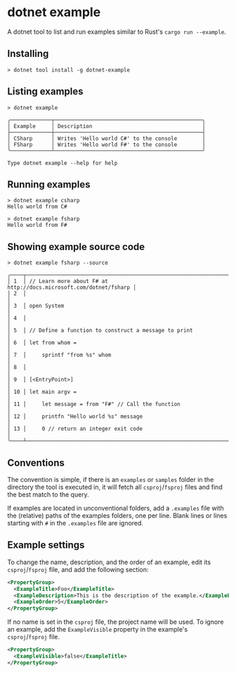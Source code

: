 # dotnet example

A dotnet tool to list and run examples similar to Rust's `cargo run --example`.

## Installing

```
> dotnet tool install -g dotnet-example
```

## Listing examples

```
> dotnet example

╭─────────────┬───────────────────────────────────────────────╮
│ Example     │ Description                                   │
├─────────────┼───────────────────────────────────────────────┤
│ CSharp      │ Writes 'Hello world C#' to the console        │
│ FSharp      │ Writes 'Hello world F#' to the console        │
╰─────────────┴───────────────────────────────────────────────╯

Type dotnet example --help for help
```

## Running examples

```
> dotnet example csharp
Hello world from C#

> dotnet example fsharp
Hello world from F#
```

## Showing example source code

```
> dotnet example fsharp --source

╭────┬───────────────────────────────────────────────────────────────────╮
│ 1  │ // Learn more about F# at http://docs.microsoft.com/dotnet/fsharp │
│ 2  │                                                                   │
│ 3  │ open System                                                       │
│ 4  │                                                                   │
│ 5  │ // Define a function to construct a message to print              │
│ 6  │ let from whom =                                                   │
│ 7  │     sprintf "from %s" whom                                        │
│ 8  │                                                                   │
│ 9  │ [<EntryPoint>]                                                    │
│ 10 │ let main argv =                                                   │
│ 11 │     let message = from "F#" // Call the function                  │
│ 12 │     printfn "Hello world %s" message                              │
│ 13 │     0 // return an integer exit code                              │
╰────┴───────────────────────────────────────────────────────────────────╯
```

## Conventions

The convention is simple, if there is an `examples` or `samples` folder 
in the directory the tool is executed in, it will fetch all `csproj`/`fsproj` files 
and find the best match to the query.

If examples are located in unconventional folders, add a `.examples` file
with the (relative) paths of the examples folders, one per line. Blank lines
or lines starting with `#` in the `.examples` file are ignored.

## Example settings

To change the name, description, and the order of an example, edit its `csproj`/`fsproj` file, and add the following section:

```xml
<PropertyGroup>
  <ExampleTitle>Foo</ExampleTitle>
  <ExampleDescription>This is the description of the example.</ExampleDescription>
  <ExampleOrder>5</ExampleOrder>
</PropertyGroup>
```

If no name is set in the `csproj` file, the project name will be used.
To ignore an example, add the `ExampleVisible` property in the example's `csproj`/`fsproj` file.

```xml
<PropertyGroup>
  <ExampleVisible>false</ExampleTitle>
</PropertyGroup>
```